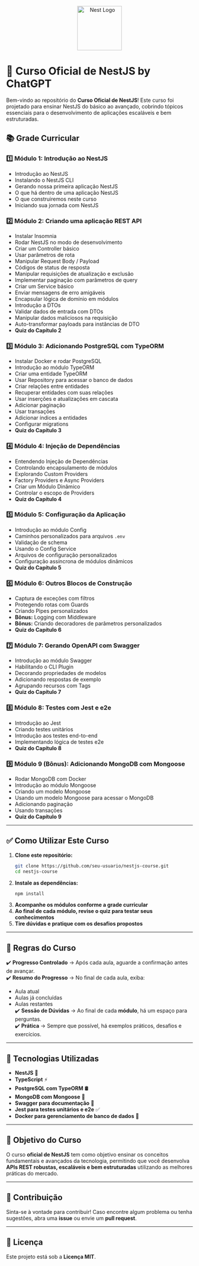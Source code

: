 <p align="center">
  <a href="http://nestjs.com/" target="blank"><img src="https://nestjs.com/img/logo-small.svg" width="120" alt="Nest Logo" /></a>
</p>

# 🚀 Curso Oficial de NestJS  by ChatGPT

Bem-vindo ao repositório do **Curso Oficial de NestJS**! Este curso foi projetado para ensinar NestJS do básico ao avançado, cobrindo tópicos essenciais para o desenvolvimento de aplicações escaláveis e bem estruturadas.  

## 📚 Grade Curricular  

### **1️⃣ Módulo 1: Introdução ao NestJS**  
- Introdução ao NestJS  
- Instalando o NestJS CLI  
- Gerando nossa primeira aplicação NestJS  
- O que há dentro de uma aplicação NestJS  
- O que construiremos neste curso  
- Iniciando sua jornada com NestJS  

### **2️⃣ Módulo 2: Criando uma aplicação REST API**  
- Instalar Insomnia  
- Rodar NestJS no modo de desenvolvimento  
- Criar um Controller básico  
- Usar parâmetros de rota  
- Manipular Request Body / Payload  
- Códigos de status de resposta  
- Manipular requisições de atualização e exclusão  
- Implementar paginação com parâmetros de query  
- Criar um Service básico  
- Enviar mensagens de erro amigáveis  
- Encapsular lógica de domínio em módulos  
- Introdução a DTOs  
- Validar dados de entrada com DTOs  
- Manipular dados maliciosos na requisição  
- Auto-transformar payloads para instâncias de DTO  
- **Quiz do Capítulo 2**  

### **3️⃣ Módulo 3: Adicionando PostgreSQL com TypeORM**  
- Instalar Docker e rodar PostgreSQL  
- Introdução ao módulo TypeORM  
- Criar uma entidade TypeORM  
- Usar Repository para acessar o banco de dados  
- Criar relações entre entidades  
- Recuperar entidades com suas relações  
- Usar inserções e atualizações em cascata  
- Adicionar paginação  
- Usar transações  
- Adicionar índices a entidades  
- Configurar migrations  
- **Quiz do Capítulo 3**  

### **4️⃣ Módulo 4: Injeção de Dependências**  
- Entendendo Injeção de Dependências  
- Controlando encapsulamento de módulos  
- Explorando Custom Providers  
- Factory Providers e Async Providers  
- Criar um Módulo Dinâmico  
- Controlar o escopo de Providers  
- **Quiz do Capítulo 4**  

### **5️⃣ Módulo 5: Configuração da Aplicação**  
- Introdução ao módulo Config  
- Caminhos personalizados para arquivos `.env`  
- Validação de schema  
- Usando o Config Service  
- Arquivos de configuração personalizados  
- Configuração assíncrona de módulos dinâmicos  
- **Quiz do Capítulo 5**  

### **6️⃣ Módulo 6: Outros Blocos de Construção**  
- Captura de exceções com filtros  
- Protegendo rotas com Guards  
- Criando Pipes personalizados  
- **Bônus:** Logging com Middleware  
- **Bônus:** Criando decoradores de parâmetros personalizados  
- **Quiz do Capítulo 6**  

### **7️⃣ Módulo 7: Gerando OpenAPI com Swagger**  
- Introdução ao módulo Swagger  
- Habilitando o CLI Plugin  
- Decorando propriedades de modelos  
- Adicionando respostas de exemplo  
- Agrupando recursos com Tags  
- **Quiz do Capítulo 7**  

### **8️⃣ Módulo 8: Testes com Jest e e2e**  
- Introdução ao Jest  
- Criando testes unitários  
- Introdução aos testes end-to-end  
- Implementando lógica de testes e2e  
- **Quiz do Capítulo 8**  

### **9️⃣ Módulo 9 (Bônus): Adicionando MongoDB com Mongoose**  
- Rodar MongoDB com Docker  
- Introdução ao módulo Mongoose  
- Criando um modelo Mongoose  
- Usando um modelo Mongoose para acessar o MongoDB  
- Adicionando paginação  
- Usando transações  
- **Quiz do Capítulo 9**  

---

## ✅ Como Utilizar Este Curso  
1. **Clone este repositório:**  
   ```bash
   git clone https://github.com/seu-usuario/nestjs-course.git
   cd nestjs-course
   ```
2. **Instale as dependências:**  
   ```bash
   npm install
   ```
3. **Acompanhe os módulos conforme a grade curricular**  
4. **Ao final de cada módulo, revise o quiz para testar seus conhecimentos**  
5. **Tire dúvidas e pratique com os desafios propostos**  

---

## 📌 Regras do Curso  
✔️ **Progresso Controlado** → Após cada aula, aguarde a confirmação antes de avançar.  
✔️ **Resumo do Progresso** → No final de cada aula, exiba:  
   - Aula atual  
   - Aulas já concluídas  
   - Aulas restantes  
✔️ **Sessão de Dúvidas** → Ao final de cada **módulo**, há um espaço para perguntas.  
✔️ **Prática** → Sempre que possível, há exemplos práticos, desafios e exercícios.  

---

## 📌 Tecnologias Utilizadas  
- **NestJS** 🚀  
- **TypeScript** ⚡  
- **PostgreSQL com TypeORM** 🛢  
- **MongoDB com Mongoose** 🍃  
- **Swagger para documentação** 📜  
- **Jest para testes unitários e e2e** ✅  
- **Docker para gerenciamento de banco de dados** 🐳  

---

## 🎯 Objetivo do Curso  
O curso **oficial de NestJS** tem como objetivo ensinar os conceitos fundamentais e avançados da tecnologia, permitindo que você desenvolva **APIs REST robustas, escaláveis e bem estruturadas** utilizando as melhores práticas do mercado.  

---

## 📢 Contribuição  
Sinta-se à vontade para contribuir! Caso encontre algum problema ou tenha sugestões, abra uma **issue** ou envie um **pull request**.  

---

## 📜 Licença  
Este projeto está sob a **Licença MIT**.  